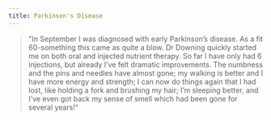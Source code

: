 ```yaml
---
title: Parkinson's Disease
---
```


> "In September I was diagnosed with early Parkinson’s disease. As a fit 60-something this came as quite a blow. Dr Downing quickly started me on both oral and injected nutrient therapy. So far I have only had 6 injections, but already I’ve felt dramatic improvements. The numbness and the pins and needles have almost gone; my walking is better and I have more energy and strength; I can now do things again that I had lost, like holding a fork and brushing my hair; I’m sleeping better, and I’ve even got back my sense of smell which had been gone for several years!"
